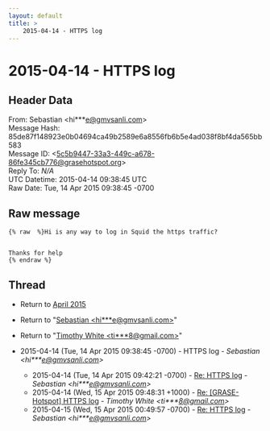 ```yaml
---
layout: default
title: >
    2015-04-14 - HTTPS log
---
```


# 2015-04-14 - HTTPS log

## Header Data

From: Sebastian \<hi***e@gmvsanli.com\><br>
Message Hash: 85de87f148923e0b04694ca49b2589e6a8556fb6b5e4ad038f8bf4da565bb583<br>
Message ID: \<5c5b9447-33a3-449c-a678-86fe345cb776@grasehotspot.org\><br>
Reply To: _N/A_<br>
UTC Datetime: 2015-04-14 09:38:45 UTC<br>
Raw Date: Tue, 14 Apr 2015 09:38:45 -0700<br>

## Raw message

```
{% raw  %}Hi is any way to log in Squid the https traffic?


Thanks for help 
{% endraw %}
```

## Thread

+ Return to [April 2015](/archive/2015/04)

+ Return to "[Sebastian <hi***e<span>@</span>gmvsanli.com>](/authors/hi___e_at_gmvsanli_com)"
+ Return to "[Timothy White <ti***8<span>@</span>gmail.com>](/authors/ti___8_at_gmail_com)"

+ 2015-04-14 (Tue, 14 Apr 2015 09:38:45 -0700) - HTTPS log - _Sebastian \<hi***e@gmvsanli.com\>_
  + 2015-04-14 (Tue, 14 Apr 2015 09:42:21 -0700) - [Re: HTTPS log](/archive/2015/04/f78ff80885f6a500848f4cbe4b77d4ca9d4b7955815b9a1579272c49f04fde9d) - _Sebastian \<hi***e@gmvsanli.com\>_
  + 2015-04-14 (Wed, 15 Apr 2015 09:48:31 +1000) - [Re: [GRASE-Hotspot] HTTPS log](/archive/2015/04/a7da26ffa0da86fb41056ba4a4559e421c7dfb3458c5133cdf787d9a149c4ad2) - _Timothy White \<ti***8@gmail.com\>_
  + 2015-04-15 (Wed, 15 Apr 2015 00:49:57 -0700) - [Re: HTTPS log](/archive/2015/04/88f4a40ca83c42e1bfa677805bd614502752ce45c0e2a4e0a4deb0df66942faf) - _Sebastian \<hi***e@gmvsanli.com\>_

